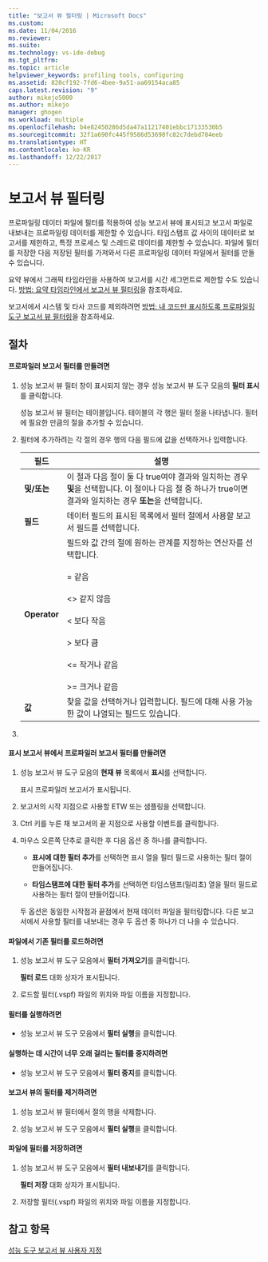 ```yaml
---
title: "보고서 뷰 필터링 | Microsoft Docs"
ms.custom: 
ms.date: 11/04/2016
ms.reviewer: 
ms.suite: 
ms.technology: vs-ide-debug
ms.tgt_pltfrm: 
ms.topic: article
helpviewer_keywords: profiling tools, configuring
ms.assetid: 820cf192-7fd6-4bee-9a51-aa69154aca85
caps.latest.revision: "9"
author: mikejo5000
ms.author: mikejo
manager: ghogen
ms.workload: multiple
ms.openlocfilehash: b4e82450286d5da47a11217401ebbc17133530b5
ms.sourcegitcommit: 32f1a690fc445f9586d53698fc82c7debd784eeb
ms.translationtype: HT
ms.contentlocale: ko-KR
ms.lasthandoff: 12/22/2017
---
```

# <a name="filtering-report-views"></a>보고서 뷰 필터링
프로파일링 데이터 파일에 필터를 적용하여 성능 보고서 뷰에 표시되고 보고서 파일로 내보내는 프로파일링 데이터를 제한할 수 있습니다. 타임스탬프 값 사이의 데이터로 보고서를 제한하고, 특정 프로세스 및 스레드로 데이터를 제한할 수 있습니다. 파일에 필터를 저장한 다음 저장된 필터를 가져와서 다른 프로파일링 데이터 파일에서 필터를 만들 수 있습니다.  
  
 요약 뷰에서 그래픽 타임라인을 사용하여 보고서를 시간 세그먼트로 제한할 수도 있습니다. [방법: 요약 타임라인에서 보고서 뷰 필터링](../profiling/how-to-filter-report-views-from-the-summary-timeline.md)을 참조하세요.  
  
 보고서에서 시스템 및 타사 코드를 제외하려면 [방법: 내 코드만 표시하도록 프로파일링 도구 보고서 뷰 필터링](../profiling/how-to-filter-profiling-tools-report-views-to-display-just-my-code.md)을 참조하세요.  
  
## <a name="procedures"></a>절차  
  
#### <a name="to-create-a-profiler-report-filter"></a>프로파일러 보고서 필터를 만들려면  
  
1.  성능 보고서 뷰 필터 창이 표시되지 않는 경우 성능 보고서 뷰 도구 모음의 **필터 표시**를 클릭합니다.  
  
     성능 보고서 뷰 필터는 테이블입니다. 테이블의 각 행은 필터 절을 나타냅니다. 필터에 필요한 만큼의 절을 추가할 수 있습니다.  
  
2.  필터에 추가하려는 각 절의 경우 행의 다음 필드에 값을 선택하거나 입력합니다.  
  
    |필드|설명|  
    |-----------|-----------------|  
    |**및/또는**|이 절과 다음 절이 둘 다 true여야 결과와 일치하는 경우 **및**을 선택합니다. 이 절이나 다음 절 중 하나가 true이면 결과와 일치하는 경우 **또는**을 선택합니다.|  
    |**필드**|데이터 필드의 표시된 목록에서 필터 절에서 사용할 보고서 필드를 선택합니다.|  
    |**Operator**|필드와 값 간의 절에 원하는 관계를 지정하는 연산자를 선택합니다.<br /><br /> =    같음<br /><br /> <>  같지 않음<br /><br /> <    보다 작음<br /><br /> >    보다 큼<br /><br /> <=  작거나 같음<br /><br /> >=  크거나 같음|  
    |**값**|찾을 값을 선택하거나 입력합니다. 필드에 대해 사용 가능한 값이 나열되는 필드도 있습니다.|  
  
3.  
  
#### <a name="to-create-a-profiler-report-filter-from-the-marks-report-view"></a>표시 보고서 뷰에서 프로파일러 보고서 필터를 만들려면  
  
1.  성능 보고서 뷰 도구 모음의 **현재 뷰** 목록에서 **표시**를 선택합니다.  
  
     표시 프로파일러 보고서가 표시됩니다.  
  
2.  보고서의 시작 지점으로 사용할 ETW 또는 샘플링을 선택합니다.  
  
3.  Ctrl 키를 누른 채 보고서의 끝 지점으로 사용할 이벤트를 클릭합니다.  
  
4.  마우스 오른쪽 단추로 클릭한 후 다음 옵션 중 하나를 클릭합니다.  
  
    -   **표시에 대한 필터 추가**를 선택하면 표시 열을 필터 필드로 사용하는 필터 절이 만들어집니다.  
  
    -   **타임스탬프에 대한 필터 추가**를 선택하면 타임스탬프(밀리초) 열을 필터 필드로 사용하는 필터 절이 만들어집니다.  
  
     두 옵션은 동일한 시작점과 끝점에서 현재 데이터 파일을 필터링합니다. 다른 보고서에서 사용할 필터를 내보내는 경우 두 옵션 중 하나가 더 나을 수 있습니다.  
  
#### <a name="to-load-an-existing-filter-from-a-file"></a>파일에서 기존 필터를 로드하려면  
  
1.  성능 보고서 뷰 도구 모음에서 **필터 가져오기**를 클릭합니다.  
  
     **필터 로드** 대화 상자가 표시됩니다.  
  
2.  로드할 필터(.vspf) 파일의 위치와 파일 이름을 지정합니다.  
  
#### <a name="to-execute-a-filter"></a>필터를 실행하려면  
  
-   성능 보고서 뷰 도구 모음에서 **필터 실행**을 클릭합니다.  
  
#### <a name="to-stop-a-filter-that-is-taking-too-long-to-execute"></a>실행하는 데 시간이 너무 오래 걸리는 필터를 중지하려면  
  
-   성능 보고서 뷰 도구 모음에서 **필터 중지**를 클릭합니다.  
  
#### <a name="to-remove-a-filter-on-a-report-view"></a>보고서 뷰의 필터를 제거하려면  
  
1.  성능 보고서 뷰 필터에서 절의 행을 삭제합니다.  
  
2.  성능 보고서 뷰 도구 모음에서 **필터 실행**을 클릭합니다.  
  
#### <a name="to-save-a-filter-to-a-file"></a>파일에 필터를 저장하려면  
  
1.  성능 보고서 뷰 도구 모음에서 **필터 내보내기**를 클릭합니다.  
  
     **필터 저장** 대화 상자가 표시됩니다.  
  
2.  저장할 필터(.vspf) 파일의 위치와 파일 이름을 지정합니다.  
  
## <a name="see-also"></a>참고 항목  
 [성능 도구 보고서 뷰 사용자 지정](../profiling/customizing-performance-tools-report-views.md)